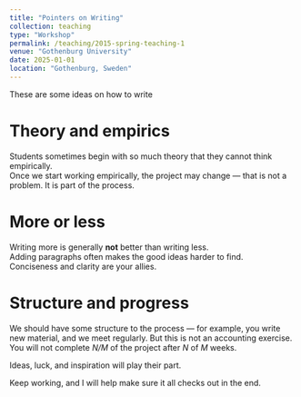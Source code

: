 ```yaml
---
title: "Pointers on Writing"
collection: teaching
type: "Workshop"
permalink: /teaching/2015-spring-teaching-1
venue: "Gothenburg University"
date: 2025-01-01
location: "Gothenburg, Sweden"
---
```


These are some ideas on how to write

Theory and empirics
======

Students sometimes begin with so much theory that they cannot think empirically.  
Once we start working empirically, the project may change — that is not a problem. It is part of the process.

More or less
======

Writing more is generally **not** better than writing less.  
Adding paragraphs often makes the good ideas harder to find.  
Conciseness and clarity are your allies.

Structure and progress
======

We should have some structure to the process — for example, you write new material, and we meet regularly. But this is not an accounting exercise. You will not complete *N/M* of the project after *N* of *M* weeks.

Ideas, luck, and inspiration will play their part.  

Keep working, and I will help make sure it all checks out in the end.